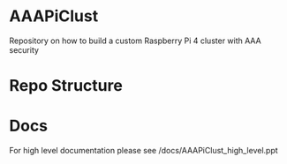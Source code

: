 # AAAPiClust
Repository on how to build a custom Raspberry Pi 4 cluster with AAA security


# Repo Structure

# Docs
For high level documentation please see /docs/AAAPiClust_high_level.ppt
